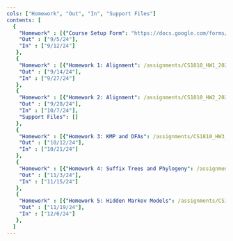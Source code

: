 ```yaml
---
cols: ["Homework", "Out", "In", "Support Files"]
contents: [
  {
    "Homework" : [{"Course Setup Form": "https://docs.google.com/forms/d/e/1FAIpQLSfc2zgSWRQuGHoB1KkNLuLgVSAcCFr4vej97KqOEI8VwoNccQ/viewform?usp=sf_link"}],
    "Out" : ["9/5/24"],
    "In" : ["9/12/24"]
   },
   {
    "Homework" : [{"Homework 1: Alignment": /assignments/CS1810_HW1_2024.pdf}],
    "Out" : ["9/14/24"],
    "In" : ["9/27/24"]
   },
   {
    "Homework" : [{"Homework 2: Alignment": /assignments/CS1810_HW2_2024.pdf}],
    "Out" : ["9/28/24"],
    "In" : ["10/7/24"],
    "Support Files": []
   },
   {
    "Homework" : [{"Homework 3: KMP and DFAs": /assignments/CS1810_HW3_2024.pdf}],
    "Out" : ["10/12/24"],
    "In" : ["10/21/24"]
   },
   {
    "Homework" : [{"Homework 4: Suffix Trees and Phylogeny": /assignments/CS1810_HW4_2024.pdf}],
    "Out" : ["11/3/24"],
    "In" : ["11/15/24"]
   },
   {
    "Homework" : [{"Homework 5: Hidden Markov Models": /assignments/CS1810_HW5_2024.pdf}],
    "Out" : ["11/19/24"],
    "In" : ["12/6/24"]
   },
  ]
---
```

<!-- link format (include braces) {"Homework 1: Alignment": "https://google.com"} -->
